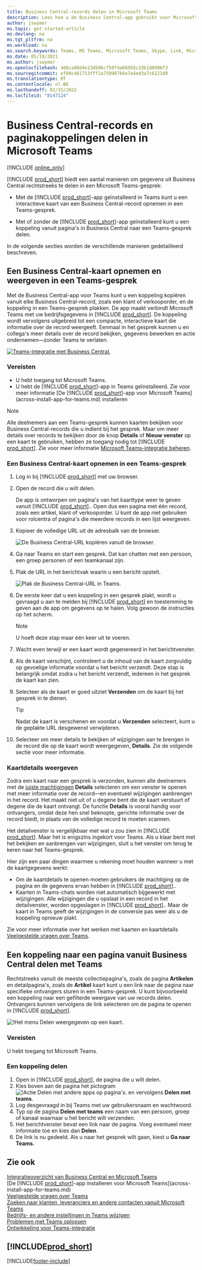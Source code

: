 ```yaml
---
title: Business Central-records delen in Microsoft Teams
description: Lees hoe u de Business Central-app gebruikt voor Microsoft Teams.
author: jswymer
ms.topic: get-started-article
ms.devlang: na
ms.tgt_pltfrm: na
ms.workload: na
ms.search.keywords: Teams, MS Teams, Microsoft Teams, Skype, Link, Microsoft 365, collaborate, collaboration, teamwork, share records
ms.date: 05/19/2021
ms.author: jswymer
ms.openlocfilehash: 4d8ca98d4e13d50bcf58f4a66956c33b1d0996f3
ms.sourcegitcommit: ef80c461713fff1a75998766e7a4ed3a7c6121d0
ms.translationtype: HT
ms.contentlocale: nl-BE
ms.lasthandoff: 02/15/2022
ms.locfileid: "8147124"
---
```

# <a name="sharing-business-central-records-and-page-links-in-microsoft-teams"></a>Business Central-records en paginakoppelingen delen in Microsoft Teams

[!INCLUDE [online_only](includes/online_only.md)]

[!INCLUDE [prod_short](includes/prod_short.md)] biedt een aantal manieren om gegevens uit Business Central rechtstreeks te delen in een Microsoft Teams-gesprek:

<!-- 
## Overview
In this article, you'll learn how to use the app to share [!INCLUDE [prod_short](includes/prod_short.md)] records, like a customer, sales order, or invoice, with coworkers in a Teams conversation.
The [!INCLUDE [prod_short](includes/prod_short.md)] app lets you:
[!INCLUDE [prod_short](includes/prod_short.md)] offers an app that connects Microsoft Teams to your business data in [!INCLUDE [prod_short](includes/prod_short.md)], so you can quickly share details across team members and respond faster to inquiries. In this article, you'll learn how to use the app to share [!INCLUDE [prod_short](includes/prod_short.md)] records, like a customer, sales order, or invoice, with coworkers in a Teams conversation.

-->
- Met de [!INCLUDE [prod_short](includes/prod_short.md)]-app geïnstalleerd in Teams kunt u een interactieve kaart van een Business Central-record opnemen in een Teams-gesprek.

<!--   Copy a link from any Business Central record, like a customer or sales order, then paste the link into a Teams conversation. The app connects Microsoft Teams to your business data in [!INCLUDE [prod_short](includes/prod_short.md)]. It then expands the link into a compact, interactive card that displays information about the record. Once in the conversation, you and coworkers can view more details about the record, edit data, and take action&mdash;without leaving Teams.

  [![Teams integration with Business Central.](media/teams-intro-v3.png)](media/teams-intro-v3.png#lightbox)-->

- Met of zonder de [!INCLUDE [prod_short](includes/prod_short.md)]-app geïnstalleerd kunt u een koppeling vanuit pagina's in Business Central naar een Teams-gesprek delen.

  <!-- ![!The Share menu displayed on a card.](media/teams-share-link.png "The Share menu displayed on a card.")-->

In de volgende secties worden de verschillende manieren gedetailleerd beschreven.

## <a name="include-and-view-a-business-central-card-in-a-teams-conversation"></a>Een Business Central-kaart opnemen en weergeven in een Teams-gesprek

Met de Business Central-app voor Teams kunt u een koppeling kopiëren vanuit elke Business Central-record, zoals een klant of verkooporder, en de koppeling in een Teams-gesprek plakken. De app maakt verbindt Microsoft Teams met uw bedrijfsgegevens in [!INCLUDE [prod_short](includes/prod_short.md)]\. De koppeling wordt vervolgens uitgebreid tot een compacte, interactieve kaart die informatie over de record weergeeft. Eenmaal in het gesprek kunnen u en collega's meer details over de record bekijken, gegevens bewerken en actie ondernemen&mdash;zonder Teams te verlaten.

[![Teams-integratie met Business Central.](media/teams-intro-v3.png)](media/teams-intro-v3.png#lightbox)

### <a name="prerequisites"></a>Vereisten

- U hebt toegang tot Microsoft Teams.
- U hebt de [!INCLUDE [prod_short](includes/prod_short.md)]-app in Teams geïnstalleerd. Zie voor meer informatie [De [!INCLUDE [prod_short](includes/prod_short.md)]-app voor Microsoft Teams](across-install-app-for-teams.md) installeren

> [!NOTE]
> Alle deelnemers aan een Teams-gesprek kunnen kaarten bekijken voor Business Central-records die u indient bij het gesprek. Maar om meer details over records te bekijken door de knop **Details** of **Nieuw venster** op een kaart te gebruiken, hebben ze toegang nodig tot [!INCLUDE [prod_short](includes/prod_short.md)]. Zie voor meer informatie [Microsoft Teams-integratie beheren](admin-teams-integration.md#minimum-requirements-1).

### <a name="include-a-business-central-card-in-a-teams-conversation"></a>Een Business Central-kaart opnemen in een Teams-gesprek

1. Log in bij [!INCLUDE [prod_short](includes/prod_short.md)] met uw browser.
2. Open de record die u wilt delen.

    De app is ontworpen om pagina's van het kaarttype weer te geven vanuit [!INCLUDE [prod_short](includes/prod_short.md)]\.. Open dus een pagina met één record, zoals een artikel, klant of verkooporder. U kunt de app niet gebruiken voor rolcentra of pagina's die meerdere records in een lijst weergeven.

3. Kopieer de volledige URL uit de adresbalk van de browser.

   ![De Business Central-URL kopiëren vanuit de browser.](media/teams-url-v2.png)
4. Ga naar Teams en start een gesprek. Dat kan chatten met een persoon, een groep personen of een teamkanaal zijn.

    <!--Teams imposes a few limitations here eg. you cannot unfurl a link during a Voice/Video call :/ We should probably only mention this in a Troubleshooting section (and i hope it will also be fixed soon)-->
5. Plak de URL in het berichtvak waarin u een bericht opstelt.

   ![Plak de Business Central-URL in Teams.](media/teams-paste-url-v2.png)
6. De eerste keer dat u een koppeling in een gesprek plakt, wordt u gevraagd u aan te melden bij [!INCLUDE [prod_short](includes/prod_short.md)] en toestemming te geven aan de app om gegevens op te halen. Volg gewoon de instructies op het scherm.

    > [!NOTE]
    > U hoeft deze stap maar één keer uit te voeren.

7. Wacht even terwijl er een kaart wordt gegenereerd in het berichtvenster.

8. Als de kaart verschijnt, controleert u de inhoud van de kaart zorgvuldig op gevoelige informatie voordat u het bericht verzendt. Deze stap is belangrijk omdat zodra u het bericht verzendt, iedereen in het gesprek de kaart kan zien.

9. Selecteer als de kaart er goed uitziet **Verzenden** om de kaart bij het gesprek in te dienen.

    > [!TIP]
    > Nadat de kaart is verschenen en voordat u **Verzenden** selecteert, kunt u de geplakte URL desgewenst verwijderen.

10. Selecteer om meer details te bekijken of wijzigingen aan te brengen in de record die op de kaart wordt weergegeven, **Details**. Zie de volgende sectie voor meer informatie.

### <a name="view-card-details"></a>Kaartdetails weergeven

Zodra een kaart naar een gesprek is verzonden, kunnen alle deelnemers met de [juiste machtigingen](admin-teams-integration.md#permissions) **Details** selecteren om een venster te openen met meer informatie over de record&mdash;en eventueel wijzigingen aanbrengen in het record. Het maakt niet uit of u degene bent die de kaart verstuurt of degene die de kaart ontvangt. De functie **Details** is vooral handig voor ontvangers, omdat deze hen snel beknopte, gerichte informatie over de record biedt, in plaats van de volledige record te moeten scannen.

Het detailvenster is vergelijkbaar met wat u zou zien in [!INCLUDE [prod_short](includes/prod_short.md)]. Maar het is enigszins ingekort voor Teams. Als u klaar bent met het bekijken en aanbrengen van wijzigingen, sluit u het venster om terug te keren naar het Teams-gesprek.

Hier zijn een paar dingen waarmee u rekening moet houden wanneer u met de kaartgegevens werkt:

- Om de kaartdetails te openen moeten gebruikers de machtiging op de pagina en de gegevens ervan hebben in [!INCLUDE [prod_short](includes/prod_short.md)]\..
- Kaarten in Teams-chats worden niet automatisch bijgewerkt met wijzigingen. Alle wijzigingen die u opslaat in een record in het detailvenster, worden opgeslagen in [!INCLUDE [prod_short](includes/prod_short.md)]\.. Maar de kaart in Teams geeft de wijzigingen in de conversie pas weer als u de koppeling opnieuw plakt.

Zie voor meer informatie over het werken met kaarten en kaartdetails [Veelgestelde vragen over Teams](teams-faq.md).

## <a name="share-a-link-to-page-from-business-central-to-teams"></a><a name="share-link"></a>Een koppeling naar een pagina vanuit Business Central delen met Teams

Rechtstreeks vanuit de meeste collectiepagina's, zoals de pagina **Artikelen** en detailpagina's, zoals de **Artikel** kaart kunt u een link naar de pagina naar specifieke ontvangers sturen in een Teams-gesprek. U kunt bijvoorbeeld een koppeling naar een gefilterde weergave van uw records delen. Ontvangers kunnen vervolgens de link selecteren om de pagina te openen in [!INCLUDE [prod_short](includes/prod_short.md)]\.

 ![!Het menu Delen weergegeven op een kaart.](media/teams-share-link.png "Het menu Delen weergegeven op een kaart.")

### <a name="prerequisites"></a>Vereisten
U hebt toegang tot Microsoft Teams.

### <a name="share-a-link"></a>Een koppeling delen

1. Open in [!INCLUDE [prod_short](includes/prod_short.md)]\, de pagina die u wilt delen.
2. Kies boven aan de pagina het pictogram ![!Actie Delen met andere apps op pagina's.](media/share-icon.png) en vervolgens **Delen met teams**.
3. Log desgevraagd in bij Teams met uw gebruikersnaam en wachtwoord.
4. Typ op de pagina **Delen met teams** een naam van een persoon, groep of kanaal waarnaar u het bericht wilt verzenden. 
5. Het berichtvenster bevat een link naar de pagina. Voeg eventueel meer informatie toe en kies dan **Delen**.
6. De link is nu gedeeld. Als u naar het gesprek wilt gaan, kiest u **Ga naar Teams**.

## <a name="see-also"></a>Zie ook

[Integratieoverzicht van Business Central en Microsoft Teams](across-teams-overview.md)  
[De [!INCLUDE [prod_short](includes/prod_short.md)]-app installeren voor Microsoft Teams](across-install-app-for-teams.md)  
[Veelgestelde vragen over Teams](teams-faq.md)  
[Zoeken naar klanten, leveranciers en andere contacten vanuit Microsoft Teams](across-search-contacts-teams.md)  
[Bedrijfs- en andere instellingen in Teams wijzigen](across-teams-settings.md)  
[Problemen met Teams oplossen](admin-teams-troubleshooting.md)  
[Ontwikkeling voor Teams-integratie](/dynamics365/business-central/dev-itpro/developer/devenv-develop-for-teams)  

## [!INCLUDE[prod_short](includes/free_trial_md.md)]  


[!INCLUDE[footer-include](includes/footer-banner.md)]